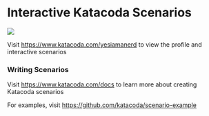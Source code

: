 # Interactive Katacoda Scenarios

[![](http://shields.katacoda.com/katacoda/yesiamanerd/count.svg)](https://www.katacoda.com/yesiamanerd "Get your profile on Katacoda.com")

Visit https://www.katacoda.com/yesiamanerd to view the profile and interactive scenarios

### Writing Scenarios
Visit https://www.katacoda.com/docs to learn more about creating Katacoda scenarios

For examples, visit https://github.com/katacoda/scenario-example
